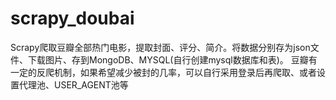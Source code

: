 # scrapy_doubai
Scrapy爬取豆瓣全部热门电影，提取封面、评分、简介。将数据分别存为json文件、下载图片、存到MongoDB、MYSQL(自行创建mysql数据库和表)。
豆瓣有一定的反爬机制，如果希望减少被封的几率，可以自行采用登录后再爬取、或者设置代理池、USER_AGENT池等
